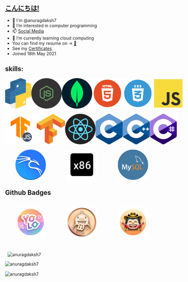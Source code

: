 ## <u>こんにちは!</u>

- 👋 I'm @anuragdaksh7
- 👀 I’m interested in computer programming
- 📫 [Social Media](./socialMedias.md)
- 🌱 I’m currently learning cloud computing
- You can find my resume on -> [ 📝 ](./Anurag's%20Resume.pdf)
- See my [Certificates](./certificates.md)
- Joined 18th May 2021

## skills:
<div>
<div style="display: flex; justify-content: space-around">
    <img src="./imgAssets/python.png" height="100px">
    <img src="./imgAssets/node.png" height="100px">
    <img src="./imgAssets/mongo.png" height="100px">
<!-- </div>
<br>
<div style="display: flex; justify-content: space-around"> -->
    <img src="./imgAssets/html.png" height="100px">
    <img src="./imgAssets/css-removebg-preview.png" height="100px">
    <img src="./imgAssets/js.png" height="100px">
</div>
<br>
<div style="display: flex; justify-content: space-around">
    <img src="./imgAssets/tfjs.png" height="100px">
    <img src="./imgAssets/Tensorflow_logo.png" height="100px">
    <img src="./imgAssets/react.png" height="100px">
<!-- </div>
<br>
<div style="display: flex; justify-content: space-around">-->
    <img src="./imgAssets/C_Logo.png" height="100px">
    <img src="./imgAssets/c++.png" height="100px">
    <img src="./imgAssets/c-.png" height="100px">
</div>
<br>
<div style="display: flex; justify-content: space-around">
    <img src="./imgAssets/kali.png" height="100px">
    <img src="./imgAssets/asm.png" height="100px">
    <img src="./imgAssets/msql.png" height="100px">
</div>
<div>

## Github Badges
<br>
<div style="display: flex; justify-content: space-around">
    <img src="./imgAssets/yolo.png" height="100px">
    <img src="./imgAssets/pull-sharkk.png"  height="100px">
    <img src="./imgAssets/quickdraw-default--light.png" height="100px">
</div>
<br>
<br><p>&nbsp;
<img src="https://github-readme-stats.vercel.app/api?username=anuragdaksh7&show_icons=true&locale=en&show=reviews&theme=radical" alt="anuragdaksh7"></p>
<p><img src="https://github-readme-stats.vercel.app/api/top-langs/?username=anuragdaksh7&theme=radical" alt="anuragdaksh7"></p>
<p><img align="center" src="https://github-readme-streak-stats.herokuapp.com/?user=anuragdaksh7&theme=radical" alt="anuragdaksh7" /></p>
